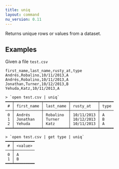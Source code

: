 ```yaml
---
title: uniq
layout: command
nu_version: 0.11
---
```


Returns unique rows or values from a dataset.

## Examples

Given a file `test.csv`

```
first_name,last_name,rusty_at,type
Andrés,Robalino,10/11/2013,A
Andrés,Robalino,10/11/2013,A
Jonathan,Turner,10/12/2013,B
Yehuda,Katz,10/11/2013,A
```

```
> `open test.csv | uniq`
━━━┯━━━━━━━━━━━━┯━━━━━━━━━━━┯━━━━━━━━━━━━┯━━━━━━
 # │ first_name │ last_name │ rusty_at   │ type
───┼────────────┼───────────┼────────────┼──────
 0 │ Andrés     │ Robalino  │ 10/11/2013 │ A
 1 │ Jonathan   │ Turner    │ 10/12/2013 │ B
 2 │ Yehuda     │ Katz      │ 10/11/2013 │ A
━━━┷━━━━━━━━━━━━┷━━━━━━━━━━━┷━━━━━━━━━━━━┷━━━━━━
```

```
> `open test.csv | get type | uniq`
━━━┯━━━━━━━━━
 # │ <value>
───┼─────────
 0 │ A
 1 │ B
━━━┷━━━━━━━━━
```
